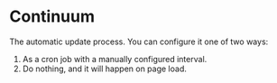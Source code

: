 # Continuum

The automatic update process. You can configure it one of two ways:

1. As a cron job with a manually configured interval.
2. Do nothing, and it will happen on page load.

